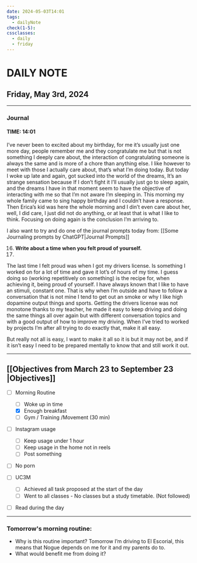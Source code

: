 ```yaml
---
date: 2024-05-03T14:01
tags:
  - dailyNote
check(1-5): 
cssclasses:
  - daily
  - friday
---
```


# DAILY NOTE
## Friday, May 3rd, 2024

***
### Journal
#### TIME: 14:01
I’ve never been to excited about my birthday, for me it’s usually just one more day, people remember me and they congratulate me but that is not something I deeply care about, the interaction of congratulating someone is always the same and is more of a chore than anything else. I like however to meet with those I actually care about, that’s what I’m doing today. 
But today I woke up late and again, got sucked into the world of the dreams, It’s an strange sensation because If I don’t fight it I’ll usually just go to sleep again, and the dreams I have in that moment seem to have the objective of interacting with me so that I’m not aware I’m sleeping in. This morning my whole family came to sing happy birthday and I couldn’t have a response. Then Erica’s kid was here the whole morning and I din’t even care about her, well, I did care, I just did not do anything, or at least that is what I like to think. Focusing on doing again is the conclusion I’m arriving to.

I also want to try and do one of the journal prompts today from: [[Some Journaling prompts by ChatGPT|Journal Prompts]]

16. **Write about a time when you felt proud of yourself.**
17. 
The last time I felt proud was when I got my drivers license. Is something I worked on for a lot of time and gave it lot’s of hours of my time. I guess doing so (working repetitively on something) is the recipe for, when achieving it, being proud of yourself. I have always known that I like to have an stimuli, constant one. That is why when I’m outside and have to follow a conversation that is not mine I tend to get out an smoke or why I like high dopamine output things and sports. 
Getting the drivers license was not monotone thanks to my teacher, he made it easy to keep driving and doing the same things all over again but with different conversation topics and with a good output of how to improve my driving. When I’ve tried to worked by projects I’m after all trying to do exactly that, make it all easy. 

But really not all is easy, I want to make it all so it is but it may not be, and if it isn’t easy I need to be prepared mentally to know that and still work it out.  

***

## [[Objectives from March 23 to September 23 |Objectives]]

- [ ] Morning Routine
	- [ ] Woke up in time
	- [x] Enough breakfast
	- [ ] Gym / Training /Movement (30 min)

- [ ]  Instagram usage
	- [ ] Keep usage under 1 hour
	- [ ] Keep usage in the home not in reels
	- [ ] Post something

- [ ] No porn 

- [ ] UC3M
	- [ ] Achieved all task proposed at the start of the day
	- [ ] Went to all classes - No classes but a study timetable. (Not followed)

- [ ] Read during the day


---
### Tomorrow's morning routine: 
+ Why is this routine important? 
Tomorrow I’m driving to El Escorial, this means that Nogue depends on me for it and my parents do to.
+ What would benefit me from doing it?